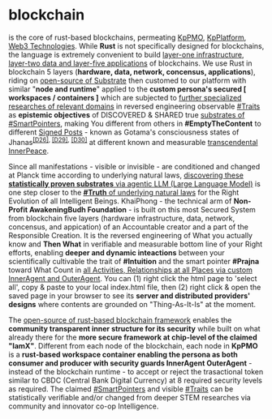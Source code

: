 # blockchain

is the core of rust-based blockchains, permeating <a href="https://github.com/khaiphong/kp_pmo/" target="_blank">KpPMO</a>, <a href="https://github.com/khaiphong/kp_platform/" target="_blank">KpPlatform</a>, <a href="https://github.com/khaiphong/kp_mu/" target="_blank">Web3 Technologies</a>. While <b>Rust</b> is not specifically designed for blockchains, the language is extremely convenient to build <a href="https://github.com/khaiphong/kp_platform/tree/main/platform" target="_blank">layer-one infrastructure</a>, <a href="https://github.com/khaiphong/kp_pmo/" target="_blank">layer-two data and layer-five applications</a> of blockchains. We use Rust in blockchain 5 layers (<b>hardware, data, network, concensus, applications</b>), riding on <a href="https://medium.com/@brunopgalvao/substrate-cfeb13333f2c" target="_blank">open-source of Substrate</a> then customed to our platform with similar "<b>node and runtime</b>" applied to the <b>custom persona's secured [ workspaces / containers ]</b> which are subjected to <u>further specialized researches of relevant domains</u> in reversed engineering observable <a href="https://blog.khaiphong.io/2023/09/glossary.html#Traits" target="_blank">#Traits</a> as <b>epistemic objectives</b> of DISCOVERED &amp; SHARED true <a href="https://blog.khaiphong.io/2023/09/glossary.html#SmartPointers" target="_blank">substrates of #SmartPointers</a>, making You different from others in <b>#EmptyTheContent</b> to different <a href="https://blog.khaiphong.io/2023/09/empty-content-transcendental-inner-peace.html#Section_3" target="_blank">Signed Posts</a> - known as Gotama's consciousness states of Jhanas<sup><a href="https://blog.khaiphong.io/2023/09/references.html#D26" target="_blank">[D26]</a>, <a href="https://blog.khaiphong.io/2023/09/references.html#D29" target="_blank">[D29]</a>, <a href="https://blog.khaiphong.io/2023/09/references.html#D30" target="_blank">[D30]</a></sup> at different known and measurable <a href="https://blog.khaiphong.io/2023/09/awareness.html#Section_1" target="_blank">transcendental InnerPeace</a>.

Since all manifestations - visible or invisible - are conditioned and changed at Planck time according to underlying natural laws, <a href="https://www.youtube.com/watch?v=2w8vvyTm0pk" target="_blank">discovering these <b>statistically proven substrates</b> via agentic LLM (Large Language Model)</a> is one step closer to the <a href="https://blog.khaiphong.io/2023/09/nature-of-things.html#Section_2.1" target="_blank"><b><u>#Truth</u></b> of underlying natural laws</a> for the Right Evolution of all Intelligent Beings. KhaiPhong - the technical arm of <b>Non-Profit AwakeningBudh Foundation</b> - is built on this most Secured System from blockchain five layers (hardware infrastructure, data, network, concensus, and appication) of an Accountable creator and a part of the Responsible Creation. It is the reversed engineering of What you actually know and <b>Then What</b> in verifiable and measurable bottom line of your Right efforts, enabling <b>deeper and dynamic inteactions</b> between your scientifically cultivable the trait of <b>#Intuition</b> and the smart pointer <b>#Prajna</b> toward What Count in <a href="https://github.com/khaiphong/kp_mu/blob/main/mu/index.html" target="_blank">all Activities, Relationships at all Places via custom InnerAgent and OuterAgent</a>. You can (1) right click the html page to 'select all', copy &amp; paste to your local index.html file, then (2) right click &amp; open the saved page in your browser to see its <b>server and distributed providers' designs</b> where contents are grounded on "Thing-As-It-Is" at the moment.

The <a href="https://medium.com/@brunopgalvao/substrate-cfeb13333f2c" target="_blank">open-source of rust-based blockchain framework</a> enables the <b>community transparent inner structure for its security</b> while built on what already there for the <b>more secure framework at chip-level of the claimed "IamX"</b>. Different from each node of the blockchain, each node in <b>KpPMO</b> is a <b>rust-based workspace container enabling the persona as both consumer and producer with security guards InnerAgent OuterAgent</b> - instead of the blockchain runtime - to accept or reject the trasactional token similar to CBDC (Central Bank Digital Currency) at 8 required security levels as required. The claimed <a href="https://blog.khaiphong.io/2023/09/glossary.html#SmartPointers" target="_blank">#SmartPointers</a> and visible <a href="https://blog.khaiphong.io/2023/09/glossary.html#Traits" target="_blank">#Traits</a> can be statistically verifiable and/or changed from deeper STEM researches via community and innovator co-op Intelligence.



